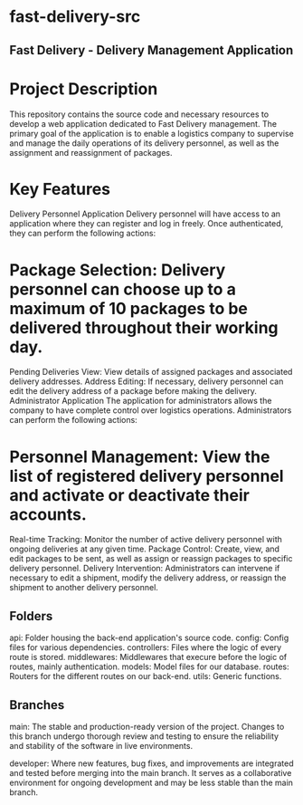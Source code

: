 # fast-delivery-src

## Fast Delivery - Delivery Management Application

# Project Description

This repository contains the source code and necessary resources to develop a web application dedicated to Fast Delivery management. The primary goal of the application is to enable a logistics company to supervise and manage the daily operations of its delivery personnel, as well as the assignment and reassignment of packages.

# Key Features

Delivery Personnel Application
Delivery personnel will have access to an application where they can register and log in freely. Once authenticated, they can perform the following actions:

# Package Selection: Delivery personnel can choose up to a maximum of 10 packages to be delivered throughout their working day.

Pending Deliveries View: View details of assigned packages and associated delivery addresses.
Address Editing: If necessary, delivery personnel can edit the delivery address of a package before making the delivery.
Administrator Application
The application for administrators allows the company to have complete control over logistics operations. Administrators can perform the following actions:

# Personnel Management: View the list of registered delivery personnel and activate or deactivate their accounts.

Real-time Tracking: Monitor the number of active delivery personnel with ongoing deliveries at any given time.
Package Control: Create, view, and edit packages to be sent, as well as assign or reassign packages to specific delivery personnel.
Delivery Intervention: Administrators can intervene if necessary to edit a shipment, modify the delivery address, or reassign the shipment to another delivery personnel.

## Folders

api: Folder housing the back-end application's source code.
config: Config files for various dependencies.
controllers: Files where the logic of every route is stored.
middlewares: Middlewares that execure before the logic of routes, mainly authentication.
models: Model files for our database.
routes: Routers for the different routes on our back-end.
utils: Generic functions.

## Branches

main: The stable and production-ready version of the project. Changes to this branch undergo thorough review and testing to ensure the reliability and stability of the software in live environments.

developer: Where new features, bug fixes, and improvements are integrated and tested before merging into the main branch. It serves as a collaborative environment for ongoing development and may be less stable than the main branch.
